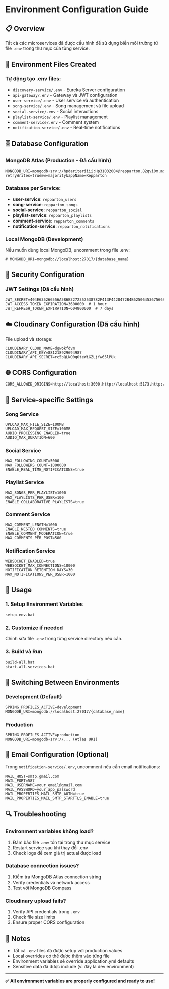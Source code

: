 # Environment Configuration Guide

## 📋 Overview

Tất cả các microservices đã được cấu hình để sử dụng biến môi trường từ file `.env` trong thư mục của từng service.

## 🔧 Environment Files Created

### Tự động tạo .env files:
- `discovery-service/.env` - Eureka Server configuration
- `api-gateway/.env` - Gateway và JWT configuration  
- `user-service/.env` - User service và authentication
- `song-service/.env` - Song management và file upload
- `social-service/.env` - Social interactions
- `playlist-service/.env` - Playlist management
- `comment-service/.env` - Comment system
- `notification-service/.env` - Real-time notifications

## 🗄️ Database Configuration

### MongoDB Atlas (Production - Đã cấu hình)
```properties
MONGODB_URI=mongodb+srv://hpdariteriiii:Hp31032004@repparton.82qvi0m.mongodb.net/{database_name}?retryWrites=true&w=majority&appName=Repparton
```

### Database per Service:
- **user-service**: `repparton_users`
- **song-service**: `repparton_songs`
- **social-service**: `repparton_social`
- **playlist-service**: `repparton_playlists`
- **comment-service**: `repparton_comments`
- **notification-service**: `repparton_notifications`

### Local MongoDB (Development)
Nếu muốn dùng local MongoDB, uncomment trong file .env:
```properties
# MONGODB_URI=mongodb://localhost:27017/{database_name}
```

## 🔐 Security Configuration

### JWT Settings (Đã cấu hình)
```properties
JWT_SECRET=404E635266556A586E3272357538782F413F4428472B4B6250645367566B5970337336763979244226452948404D635166546A576E5A7234753778214125442A
JWT_ACCESS_TOKEN_EXPIRATION=3600000  # 1 hour
JWT_REFRESH_TOKEN_EXPIRATION=604800000  # 7 days
```

## ☁️ Cloudinary Configuration (Đã cấu hình)

File upload và storage:
```properties
CLOUDINARY_CLOUD_NAME=dgwokfdvm
CLOUDINARY_API_KEY=881218929694987
CLOUDINARY_API_SECRET=rc5bQLNO0qOteWiGZLjYw65lPUk
```

## 🌐 CORS Configuration

```properties
CORS_ALLOWED_ORIGINS=http://localhost:3000,http://localhost:5173,http://localhost:8080
```

## 🔧 Service-specific Settings

### Song Service
```properties
UPLOAD_MAX_FILE_SIZE=100MB
UPLOAD_MAX_REQUEST_SIZE=100MB
AUDIO_PROCESSING_ENABLED=true
AUDIO_MAX_DURATION=600
```

### Social Service
```properties
MAX_FOLLOWING_COUNT=5000
MAX_FOLLOWERS_COUNT=1000000
ENABLE_REAL_TIME_NOTIFICATIONS=true
```

### Playlist Service
```properties
MAX_SONGS_PER_PLAYLIST=1000
MAX_PLAYLISTS_PER_USER=100
ENABLE_COLLABORATIVE_PLAYLISTS=true
```

### Comment Service
```properties
MAX_COMMENT_LENGTH=1000
ENABLE_NESTED_COMMENTS=true
ENABLE_COMMENT_MODERATION=true
MAX_COMMENTS_PER_POST=500
```

### Notification Service
```properties
WEBSOCKET_ENABLED=true
WEBSOCKET_MAX_CONNECTIONS=10000
NOTIFICATION_RETENTION_DAYS=30
MAX_NOTIFICATIONS_PER_USER=1000
```

## 🚀 Usage

### 1. Setup Environment Variables
```bash
setup-env.bat
```

### 2. Customize if needed
Chỉnh sửa file `.env` trong từng service directory nếu cần.

### 3. Build và Run
```bash
build-all.bat
start-all-services.bat
```

## 🔄 Switching Between Environments

### Development (Default)
```properties
SPRING_PROFILES_ACTIVE=development
MONGODB_URI=mongodb://localhost:27017/{database_name}
```

### Production  
```properties
SPRING_PROFILES_ACTIVE=production
MONGODB_URI=mongodb+srv://... (Atlas URI)
```

## 📧 Email Configuration (Optional)

Trong `notification-service/.env`, uncomment nếu cần email notifications:
```properties
MAIL_HOST=smtp.gmail.com
MAIL_PORT=587
MAIL_USERNAME=your_email@gmail.com
MAIL_PASSWORD=your_app_password
MAIL_PROPERTIES_MAIL_SMTP_AUTH=true
MAIL_PROPERTIES_MAIL_SMTP_STARTTLS_ENABLE=true
```

## 🔍 Troubleshooting

### Environment variables không load?
1. Đảm bảo file `.env` tồn tại trong thư mục service
2. Restart service sau khi thay đổi .env
3. Check logs để xem giá trị actual được load

### Database connection issues?
1. Kiểm tra MongoDB Atlas connection string
2. Verify credentials và network access
3. Test với MongoDB Compass

### Cloudinary upload fails?
1. Verify API credentials trong `.env`
2. Check file size limits
3. Ensure proper CORS configuration

## 📝 Notes

- Tất cả `.env` files đã được setup với production values
- Local overrides có thể được thêm vào từng file
- Environment variables sẽ override application.yml defaults
- Sensitive data đã được include (vì đây là dev environment)

---

**✅ All environment variables are properly configured and ready to use!**
